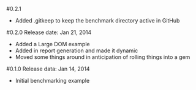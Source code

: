 #0.2.1

+ Added .gitkeep to keep the benchmark directory active in GitHub

#0.2.0
Release date: Jan 21, 2014

+ Added a Large DOM example
+ Added in report generation and made it dynamic
+ Moved some things around in anticipation of rolling things into a gem

#0.1.0
Release data: Jan 14, 2014

+ Initial benchmarking example
